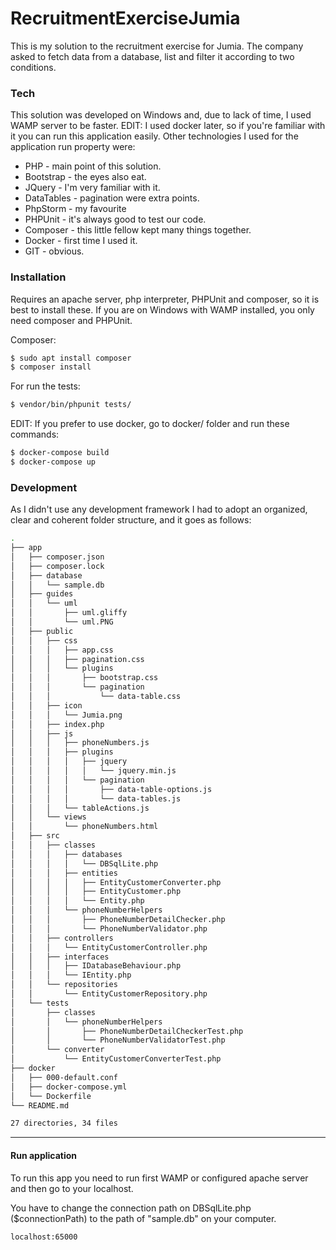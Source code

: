 # RecruitmentExerciseJumia

This is my solution to the recruitment exercise for Jumia.
The company asked to fetch data from a database, list and filter it according to two conditions.

### Tech

This solution was developed on Windows and, due to lack of time, I used WAMP server to be faster.
EDIT: I used docker later, so if you're familiar with it you can run this application easily.
Other technologies I used for the application run property were:

* PHP - main point of this solution.
* Bootstrap - the eyes also eat.
* JQuery - I'm very familiar with it.
* DataTables - pagination were extra points.
* PhpStorm - my favourite 
* PHPUnit - it's always good to test our code.
* Composer - this little fellow kept many things together.
* Docker - first time I used it.
* GIT - obvious.


### Installation

Requires an apache server, php interpreter, PHPUnit and composer, so it is best to install these. 
If you are on Windows with WAMP installed, you only need composer and PHPUnit.

Composer:
```sh
$ sudo apt install composer
$ composer install
```

For run the tests: 

```sh
$ vendor/bin/phpunit tests/
```

EDIT: If you prefer to use docker, go to docker/ folder and run these commands:

```sh
$ docker-compose build
$ docker-compose up
```

### Development

As I didn't use any development framework I had to adopt an organized, clear and coherent folder structure, and it goes as follows:

```bash
.
├── app
│   ├── composer.json
│   ├── composer.lock
│   ├── database
│   │   └── sample.db
│   ├── guides
│   │   └── uml
│   │       ├── uml.gliffy
│   │       └── uml.PNG
│   ├── public
│   │   ├── css
│   │   │   ├── app.css
│   │   │   ├── pagination.css
│   │   │   └── plugins
│   │   │       ├── bootstrap.css
│   │   │       └── pagination
│   │   │           └── data-table.css
│   │   ├── icon
│   │   │   └── Jumia.png
│   │   ├── index.php
│   │   ├── js
│   │   │   ├── phoneNumbers.js
│   │   │   ├── plugins
│   │   │   │   ├── jquery
│   │   │   │   │   └── jquery.min.js
│   │   │   │   └── pagination
│   │   │   │       ├── data-table-options.js
│   │   │   │       └── data-tables.js
│   │   │   └── tableActions.js
│   │   └── views
│   │       └── phoneNumbers.html
│   ├── src
│   │   ├── classes
│   │   │   ├── databases
│   │   │   │   └── DBSqlLite.php
│   │   │   ├── entities
│   │   │   │   ├── EntityCustomerConverter.php
│   │   │   │   ├── EntityCustomer.php
│   │   │   │   └── Entity.php
│   │   │   └── phoneNumberHelpers
│   │   │       ├── PhoneNumberDetailChecker.php
│   │   │       └── PhoneNumberValidator.php
│   │   ├── controllers
│   │   │   └── EntityCustomerController.php
│   │   ├── interfaces
│   │   │   ├── IDatabaseBehaviour.php
│   │   │   └── IEntity.php
│   │   └── repositories
│   │       └── EntityCustomerRepository.php
│   └── tests
│       ├── classes
│       │   └── phoneNumberHelpers
│       │       ├── PhoneNumberDetailCheckerTest.php
│       │       └── PhoneNumberValidatorTest.php
│       └── converter
│           └── EntityCustomerConverterTest.php
├── docker
│   ├── 000-default.conf
│   ├── docker-compose.yml
│   └── Dockerfile
└── README.md

27 directories, 34 files

```
---

#### Run application
To run this app you need to run first WAMP or configured apache server and then go to your localhost.

You have to change the connection path on DBSqlLite.php ($connectionPath) to the path of "sample.db" on your computer.

```sh
localhost:65000
```
